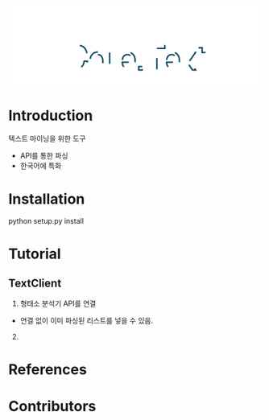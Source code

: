 ![DOGEAPI](docs/static/logo.svg)

# Introduction
텍스트 마이닝을 위한 도구
- API를 통한 파싱
- 한국어에 특화


# Installation
python setup.py install


# Tutorial
## TextClient
1. 형태소 분석기 API를 연결
- 연결 없이 이미 파싱된 리스트를 넣을 수 있음.

2.

# References


# Contributors

